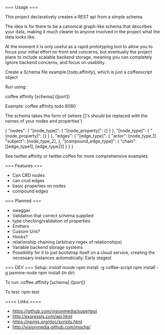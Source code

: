 === Usage ===

This project declaratively creates a REST api from a simple schema.

The idea is for there to be a canonical graph-like schema that describes your data, making it much clearer to anyone involved in the project what the data looks like.

At the moment it is only useful as a rapid prototyping tool to allow you to focus your initial effort on front end concerns, but eventually the project plans to include scalable backend storage, meaning you can completely ignore backend concerns, and focus on usability.

Create a Schema file example:[todo.affinity], which is just a coffeescript object

Run using:

coffee affinity [schema] ([port])

Example:
coffee affinity todo 8080

The schema takes the form of (where []'s should be replaced with the names of your nodes and properties')

{
    "nodes": {
        "[node_type]": {
            "[node_property]": {}
            }
        },
        "[node_type]": {
            "[node_property]": {}
        }
    },
    "edges": {
        "[edge_type]": {
        	"actor": [node_type_1]
        	"subject": [node_type_2],
        },
        "[compound_edge_type]": {
            "chain": [[edge_type1], [edge_type2]]
        }
    }
}

See twitter.affinity or twitter.coffee for more comprehensive examples.

=== Features ===
 * Can CRD nodes
 * can crud edges
 * basic properties on nodes
 * compound edges
 
=== Planned ===
 * swagger
 * Validation that correct schema supplied
 * type checking/validation of properties
 * Emitters
 * Custom Urls?
 * Hooks?
 * relationship chaining (arbitrary regex of relationships)
 * Variable backend storage systems
 * Possibility for it to just bootstrap itself on a cloud service, creating the necessary instances automatically.
Early stages!


=== DEV ===
Setup:
*install noode*
npm install -g coffee-script
npm install -g jasmine-node
npm install (in dir)

To run:
coffee affinity [schema] ([port])

To test:
npm test

==== Links ====
 * https://github.com/visionmedia/supertest
 * http://expressjs.com/api.html
 * https://npmjs.org/doc/scripts.html
 * http://visionmedia.github.com/mocha/
